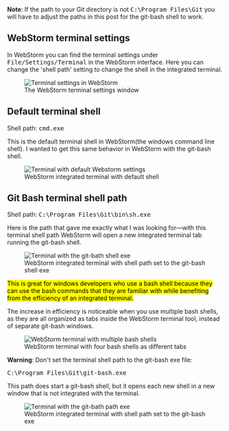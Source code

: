 <!--Using Git Bash in the native Webstorm terminal (Windows)-->



<!--add note about path to git assumption-->
<div class="alert alert-info" role="alert">
  <strong>Note</strong>: If the path to your Git directory is not <kbd>C:\Program Files\Git</kbd> you will have to adjust the paths
  in this post for the git-bash shell to work.
</div>

## WebStorm terminal settings
In WebStorm you can find the terminal settings under <samp>File/Settings/Terminal</samp> in the WebStorm interface. Here you can
change the 'shell path' setting to change the shell in the integrated terminal.

<figure class="figure">
  <img src="../assets/temp/images/2/terminal-settings.jpg" class="figure-img img-fluid rounded" alt="Terminal settings in WebStorm">
  <figcaption class="figure-caption">The WebStorm terminal settings window</figcaption>
</figure>

## Default terminal shell 
Shell path: <kbd>cmd.exe</kbd>

This is the default terminal shell in WebStorm(the windows command line shell). I wanted to get this same behavior in WebStorm with the git-bash shell. 

<figure class="figure">
  <img src="../assets/temp/images/2/1_terminal-default-windows.jpg" class="figure-img img-fluid rounded" alt="Terminal with default Webstorm settings">
  <figcaption class="figure-caption">WebStorm integrated terminal with default shell</figcaption>
</figure>



## Git Bash terminal shell path
Shell path: <kbd>C:\Program Files\Git\bin\sh.exe</kbd>

Here is the path that gave me exactly what I was looking for&mdash;with this terminal shell path WebStorm will open a new 
integrated terminal tab running the git-bash shell. 

<figure class="figure">
  <img src="../assets/temp/images/2/3_terminal-complete.jpg" class="figure-img img-fluid rounded" alt="Terminal with the git-bath shell exe">
  <figcaption class="figure-caption">WebStorm integrated terminal with shell path set to the git-bash shell exe</figcaption>
</figure>

<mark>This is great for windows developers who use a bash shell because they can use the bash commands that they are familiar with while
benefiting from the efficiency of an integrated terminal.</mark>

The increase in efficiency is noticeable when you use multiple bash shells, as they are all organized as tabs inside the WebStorm terminal tool, instead of separate git-bash windows.

<figure class="figure">
  <img src="../assets/temp/images/2/4_terminal-4-different-git-bash-shells.jpg" class="figure-img img-fluid rounded" alt="WebStorm terminal with multiple bash shells">
  <figcaption class="figure-caption">WebStorm terminal with four bash shells as different tabs</figcaption>
</figure>


<div class="alert alert-warning" role="alert">

  <strong>Warning</strong>: Don't set the terminal shell path to the git-bash exe file: 
  
  <p><kbd>C:\Program Files\Git\git-bash.exe</kbd></p>
  
  <p>This path does start a git-bash shell, but it opens each new shell in a new window that is not integrated with the terminal.</p>
  
  <figure class="figure">
    <img src="../assets/temp/images/2/2_terminal-git-bash-path.jpg" class="figure-img img-fluid rounded" alt="Terminal with the git-bath path exe">
    <figcaption class="figure-caption">WebStorm integrated terminal with shell path set to the git-bash exe</figcaption>
  </figure>
</div>
